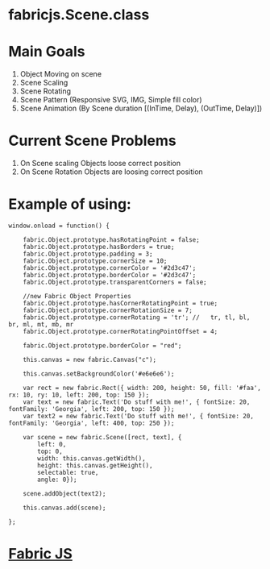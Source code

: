 fabricjs.Scene.class
==============

Main Goals
=============

 1. Object Moving on scene
 2. Scene Scaling
 3. Scene Rotating
 4. Scene Pattern (Responsive SVG, IMG, Simple fill color)
 5. Scene Animation (By Scene duration [(InTime, Delay), (OutTime, Delay)])

Current Scene Problems
============
 1. On Scene scaling Objects loose correct position
 2. On Scene Rotation Objects are loosing correct position


Example of using:
===

	window.onload = function() {

		fabric.Object.prototype.hasRotatingPoint = false;
		fabric.Object.prototype.hasBorders = true;
		fabric.Object.prototype.padding = 3;
		fabric.Object.prototype.cornerSize = 10;
		fabric.Object.prototype.cornerColor = '#2d3c47';
		fabric.Object.prototype.borderColor = '#2d3c47';
		fabric.Object.prototype.transparentCorners = false;

		//new Fabric Object Properties
		fabric.Object.prototype.hasCornerRotatingPoint = true;
		fabric.Object.prototype.cornerRotationSize = 7;
		fabric.Object.prototype.cornerRotating = 'tr'; // 	tr, tl, bl, br, ml, mt, mb, mr
		fabric.Object.prototype.cornerRotatingPointOffset = 4;

		fabric.Object.prototype.borderColor = "red";

		this.canvas = new fabric.Canvas("c");

		this.canvas.setBackgroundColor('#e6e6e6');

		var rect = new fabric.Rect({ width: 200, height: 50, fill: '#faa', rx: 10, ry: 10, left: 200, top: 150 });
		var text = new fabric.Text('Do stuff with me!', { fontSize: 20, fontFamily: 'Georgia', left: 200, top: 150 });
		var text2 = new fabric.Text('Do stuff with me!', { fontSize: 20, fontFamily: 'Georgia', left: 400, top: 250 });

		var scene = new fabric.Scene([rect, text], {
			left: 0,
			top: 0,
			width: this.canvas.getWidth(),
			height: this.canvas.getHeight(),
			selectable: true,
			angle: 0});

		scene.addObject(text2);

		this.canvas.add(scene);

	};


<a href="https://github.com/kangax/fabric.js" ta>Fabric JS</a>
===